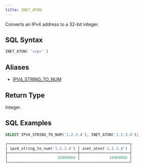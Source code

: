 ```yaml
---
title: INET_ATON
---
```


Converts an IPv4 address to a 32-bit integer.

## SQL Syntax

```sql
INET_ATON( '<ip>' )
```

## Aliases

- [IPV4_STRING_TO_NUM](ipv4-string-to-num)

## Return Type

Integer.

## SQL Examples

```sql
SELECT IPV4_STRING_TO_NUM('1.2.3.4'), INET_ATON('1.2.3.4');

┌──────────────────────────────────────────────────────┐
│ ipv4_string_to_num('1.2.3.4') │ inet_aton('1.2.3.4') │
├───────────────────────────────┼──────────────────────┤
│                      16909060 │             16909060 │
└──────────────────────────────────────────────────────┘
```